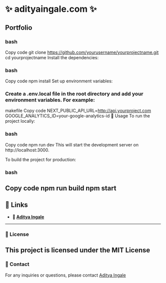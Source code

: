 # ✨ adityaingale.com ✨

## Portfolio

### bash
Copy code
git clone https://github.com/yourusername/yourprojectname.git
cd yourprojectname
Install the dependencies:

### bash
Copy code
npm install
Set up environment variables:

### Create a .env.local file in the root directory and add your environment variables. For example:

makefile
Copy code
NEXT_PUBLIC_API_URL=http://api.yourproject.com
GOOGLE_ANALYTICS_ID=your-google-analytics-id
🚀 Usage
To run the project locally:

### bash
Copy code
npm run dev
This will start the development server on http://localhost:3000.

To build the project for production:

### bash
Copy code
npm run build
npm start
---


## 🔗 Links
- **🔗 [Aditya Ingale](https://adityaingale.com)**  
---

### 📜 License
This project is licensed under the MIT License
---

### 📧 Contact
For any inquiries or questions, please contact [Aditya Ingale](mailto:adityaingale1814@gmail.com)  








